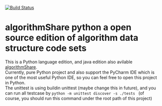 [![Build Status](https://travis-ci.org/nutshellfool/algorithmShare_python.svg?branch=master)](https://travis-ci.org/nutshellfool/algorithmShare_python)
# algorithmShare python a open source edition of algorithm data structure code sets
This is a Python language edition, and java edition also avilable [algorithmShare](https://github.com/nutshellfool/algorithmShare).   
Currently, pure Python project and also support the PyCharm IDE which is one of the most useful Python IDE, so you can feel free to open this project in Python.  
The unittest is using buildin unittest (maybe change this in future),  and you can run all testcase by ```python -m unittest discover -s ./tests ``` (of course, you should run this command under the root path of this project)

